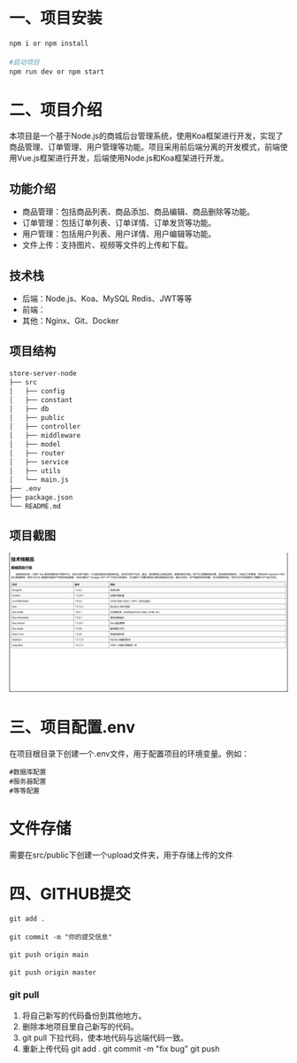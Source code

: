 # 一、项目安装

```sh
npm i or npm install

#启动项目
npm run dev or npm start

```

# 二、项目介绍

本项目是一个基于Node.js的商城后台管理系统，使用Koa框架进行开发，实现了商品管理、订单管理、用户管理等功能。项目采用前后端分离的开发模式，前端使用Vue.js框架进行开发，后端使用Node.js和Koa框架进行开发。

## 功能介绍

- 商品管理：包括商品列表、商品添加、商品编辑、商品删除等功能。
- 订单管理：包括订单列表、订单详情、订单发货等功能。
- 用户管理：包括用户列表、用户详情、用户编辑等功能。
- 文件上传：支持图片、视频等文件的上传和下载。

## 技术栈

- 后端：Node.js、Koa、MySQL Redis、JWT等等
- 前端：
- 其他：Nginx、Git、Docker

## 项目结构

```
store-server-node
├── src
│   ├── config
│   ├── constant
│   ├── db
│   ├── public
│   ├── controller
│   ├── middleware
│   ├── model
│   ├── router
│   ├── service
│   ├── utils
│   └── main.js
├── .env
├── package.json
└── README.md
```

## 项目截图
![项目图片](https://github.com/1542608903/store-server-node/blob/main/Snipaste_2024-09-16_22-02-21.png)


# 三、项目配置.env
在项目根目录下创建一个.env文件，用于配置项目的环境变量。例如：

```env
#数据库配置
#服务器配置
#等等配置
```

# 文件存储
需要在src/public下创建一个upload文件夹，用于存储上传的文件

# 四、GITHUB提交
```git
git add .

git commit -m "你的提交信息"

git push origin main

git push origin master

```

### git pull
1. 将自己新写的代码备份到其他地方。
2. 删除本地项目里自己新写的代码。
3. git pull 下拉代码，使本地代码与远端代码一致。
4. 重新上传代码 
git add .
git commit -m "fix bug"
git push

